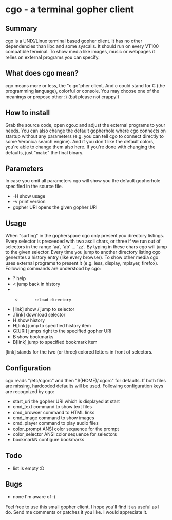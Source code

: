 cgo - a terminal gopher client
==============================

Summary
-------

cgo is a UNIX/Linux terminal based gopher client. It has no other
dependencies than libc and some syscalls. It should run on every
VT100 compatible terminal. To show media like images, music or
webpages it relies on external programs you can specify.


What does cgo mean?
-------------------

cgo means more or less, the "c go"pher client. And c could
stand for C (the programming language), colorful or console.
You may choose one of the meanings or propose other :)
(but please not crappy!)


How to install
--------------

Grab the source code, open cgo.c and adjust the external programs
to your needs. You can also change the default gopherhole where
cgo connects on startup without any parameters (e.g. you can
tell cgo to connect directly to some Veronica search engine).
And if you don't like the default colors, you're able to change
them also here.
If you're done with changing the defaults, just "make" the
final binary.


Parameters
----------

In case you omit all parameters cgo will show you the default
gopherhole specified in the source file.

 * -H               show usage
 * -v               print version
 * gopher URI       opens the given gopher URI


Usage
-----

 When "surfing" in the gopherspace cgo only present you
 directory listings. Every selector is preceeded with two
 ascii chars, or three if we run out of selectors in the
 range 'aa', 'ab' ... 'zz'. By typing in these chars cgo will
 jump to the given selector. Every time you jump to another
 directory listing cgo generates a history entry (like every
 browser). To show other media cgo uses external programs
 to present it (e.g. less, display, mplayer, firefox).
 Following commands are understood by cgo:

  * ?           help
  * <           jump back in history
  * *           reload directory
  * [link]      show / jump to selector
  * .[link]     download selector
  * H           show history
  * H[link]     jump to specified history item
  * G[URI]      jumps right to the specified gopher URI
  * B           show bookmarks
  * B[link]     jump to specified bookmark item

[link] stands for the two (or three) colored letters in front of selectors.

Configuration
-------------

 cgo reads "/etc/cgorc" and then "$(HOME)/.cgorc" for defaults. If both
 files are missing, hardcoded defaults will be used. Following configuration
 keys are recognized by cgo:

 * start_uri        the gopher URI which is displayed at start
 * cmd_text         command to show text files
 * cmd_browser      command to HTML links
 * cmd_image        command to show images
 * cmd_player       command to play audio files
 * color_prompt     ANSI color sequence for the prompt
 * color_selector   ANSI color sequence for selectors
 * bookmarkN        configure bookmarks

Todo
----

 * list is empty :D


Bugs
----

 * none I'm aware of :)


Feel free to use this small gopher client. I hope you'll
find it as useful as I do. Send me comments or patches it you
like. I would appreciate it.

